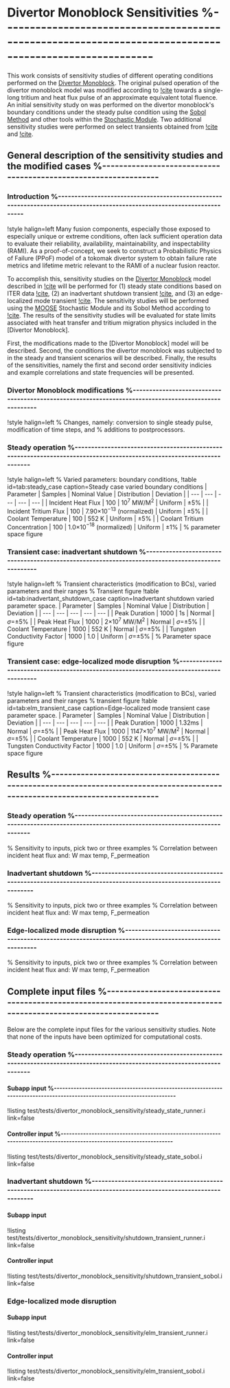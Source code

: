 # Divertor Monoblock Sensitivities %-------------------------------------------------------------------------------------------------------

This work consists of sensitivity studies of different operating conditions performed on the [Divertor Monoblock](https://mooseframework.inl.gov/TMAP8/examples/divertor_monoblock/index.html). The original pulsed operation of the divertor monoblock model was modified according to [!cite](Hodille2021126003) towards a single-long tritium and heat flux pulse of an approximate equivalent total fluence. An initial sensitivity study on was performed on the divertor monoblock's boundary conditions under the steady pulse condition using the [Sobol Method](https://mooseframework.inl.gov/modules/stochastic_tools/examples/sobol.html) and other tools within the [Stochastic Module](https://mooseframework.inl.gov/modules/stochastic_tools/). Two additional sensitivity studies were performed on select transients obtained from [!cite](ELMORSHEDY2024101616) and [!cite](Kessel01092013).

## General description of the sensitivity studies and the modified cases %----------------------------------------------------------------

### Introduction %------------------------------------------------------------------------------------------------------------------------

!style halign=left
Many fusion components, especially those exposed to especially unique or extreme conditions, often lack sufficient operation data to evaluate their reliability, availability, maintainability, and inspectability (RAMI). As a proof-of-concept, we seek to  construct a Probabilistic Physics of Failure (PPoF) model of a tokomak divertor system to obtain failure rate metrics and lifetime metric relevant to the RAMI of a nuclear fusion reactor.

To accomplish this, sensitivity studies on the [Divertor Monoblock](https://mooseframework.inl.gov/TMAP8/examples/divertor_monoblock/index.html) model described in [!cite](Shimada2024114438) will be performed for (1) steady state conditions based on ITER data [!cite](Hodille2021126003), (2) an inadvertant shutdown transient [!cite](ELMORSHEDY2024101616), and (3) an edge-localized mode transient [!cite](Kessel01092013). The sensitivity studies will be performed using the [MOOSE](https://mooseframework.inl.gov/) Stochastic Module and its Sobol Method according to [!cite](SALTELLI2002280). The results of the sensitivity studies will be evaluated for state limits associated with heat transfer and tritium migration physics included in the [Divertor Monoblock].

First, the modifications made to the [Divertor Monoblock] model will be described. Second, the conditions the divertor monoblock was subjected to in the steady and transient scenarios will be described. Finally, the results of the sensitivities, namely the first and second order sensitivity indicies and example correlations and state frequencies will be presented.

### Divertor Monoblock modifications %-----------------------------------------------------------------------------------------------------

!style halign=left
% Changes, namely: conversion to single steady pulse, modification of time steps, and
% additions to postprocessors.
### Steady operation %---------------------------------------------------------------------------------------------------------------------

!style halign=left
% Varied parameters: boundary conditions,
!table id=tab:steady_case
caption=Steady case varied boundary conditions
| Parameter | Samples | Nominal Value | Distribution | Deviation |
| --- | --- | --- | --- | --- |
| Incident Heat Flux | 100 | 10$^{7}$ MW/M$^2$ | Uniform | $\pm$5\% |
| Incident Tritium Flux | 100 | 7.90$\times$10$^{-13}$ (normalized) | Uniform | $\pm$5\% |
| Coolant Temperature | 100 | 552 K | Uniform | $\pm$5\% |
| Coolant Tritium Concentration | 100 | 1.0$\times$10$^{-18}$ (normalized) | Uniform | $\pm$1\% |
% parameter space figure
### Transient case: inadvertant shutdown %-------------------------------------------------------------------------------------------------

!style halign=left
% Transient characteristics (modification to BCs), varied parameters and their ranges
% Transient figure
!table id=tab:inadvertant_shutdown_case
caption=Inadvertant shutdown varied parameter space.
| Parameter | Samples | Nominal Value | Distribution | Deviation |
| --- | --- | --- | --- | --- |
| Peak Duration | 1000 | 1s | Normal | $\sigma$=$\pm$5\% |
| Peak Heat Flux | 1000 | 2$\times$10$^{7}$ MW/M$^2$ | Normal | $\sigma$=$\pm$5\% |
| Coolant Temperature | 1000 | 552 K | Normal | $\sigma$=$\pm$5\% |
| Tungsten Conductivity Factor | 1000 | 1.0 | Uniform | $\sigma$=$\pm$5\% |
% Parameter space figure
### Transient case: edge-localized mode disruption %---------------------------------------------------------------------------------------

!style halign=left
% Transient characteristics (modification to BCs), varied parameters and their ranges
% transient figure
!table id=tab:elm_transient_case
caption=Edge-localized mode transient case parameter space.
| Parameter | Samples | Nominal Value | Distribution | Deviation |
| --- | --- | --- | --- | --- |
| Peak Duration | 1000 | 1.32ms | Normal | $\sigma$=$\pm$5\% |
| Peak Heat Flux | 1000 | 1147$\times$10$^{7}$ MW/M$^2$ | Normal | $\sigma$=$\pm$5\% |
| Coolant Temperature | 1000 | 552 K | Normal | $\sigma$=$\pm$5\% |
| Tungsten Conductivity Factor | 1000 | 1.0 | Uniform | $\sigma$=$\pm$5\% |
% Paramete space figure
## Results %-------------------------------------------------------------------------------------------------------------------------------

### Steady operation %---------------------------------------------------------------------------------------------------------------------
% Sensitivity to inputs, pick two or three examples
% Correlation between incident heat flux and: W max temp, F_permeation
### Inadvertant shutdown %-----------------------------------------------------------------------------------------------------------------
% Sensitivity to inputs, pick two or three examples
% Correlation between incident heat flux and: W max temp, F_permeation
### Edge-localized mode disruption %-------------------------------------------------------------------------------------------------------
% Sensitivity to inputs, pick two or three examples
% Correlation between incident heat flux and: W max temp, F_permeation
## Complete input files %------------------------------------------------------------------------------------------------------------------
Below are the complete input files for the various sensitivity studies. Note that none of the inputs have been optimized for computational costs.
### Steady operation %---------------------------------------------------------------------------------------------------------------------

#### Subapp input %------------------------------------------------------------------------------------------------------------------------
!listing test/tests/divertor_monoblock_sensitivity/steady_state_runner.i link=false
#### Controller input %--------------------------------------------------------------------------------------------------------------------
!listing test/tests/divertor_monoblock_sensitivity/steady_state_sobol.i link=false
### Inadvertant shutdown %-----------------------------------------------------------------------------------------------------------------

#### Subapp input
!listing test/tests/divertor_monoblock_sensitivity/shutdown_transient_runner.i link=false
#### Controller input
!listing test/tests/divertor_monoblock_sensitivity/shutdown_transient_sobol.i link=false
### Edge-localized mode disruption

#### Subapp input
!listing test/tests/divertor_monoblock_sensitivity/elm_transient_runner.i link=false
#### Controller input
!listing test/tests/divertor_monoblock_sensitivity/elm_transient_sobol.i link=false

